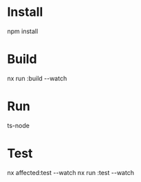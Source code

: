# Install

npm install

# Build

nx run <lib-name>:build --watch

# Run

ts-node <typescript-file-path>

# Test

nx affected:test --watch
nx run <lib-name>:test --watch
